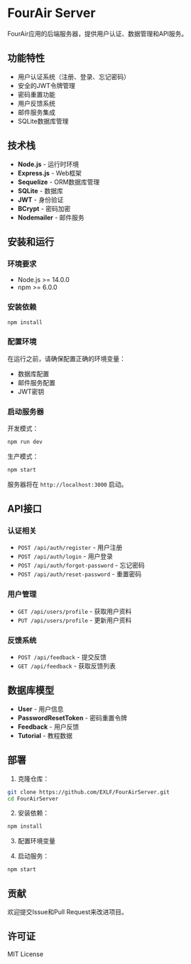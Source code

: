 # FourAir Server

FourAir应用的后端服务器，提供用户认证、数据管理和API服务。

## 功能特性

- 用户认证系统（注册、登录、忘记密码）
- 安全的JWT令牌管理
- 密码重置功能
- 用户反馈系统
- 邮件服务集成
- SQLite数据库管理

## 技术栈

- **Node.js** - 运行时环境
- **Express.js** - Web框架
- **Sequelize** - ORM数据库管理
- **SQLite** - 数据库
- **JWT** - 身份验证
- **BCrypt** - 密码加密
- **Nodemailer** - 邮件服务

## 安装和运行

### 环境要求

- Node.js >= 14.0.0
- npm >= 6.0.0

### 安装依赖

```bash
npm install
```

### 配置环境

在运行之前，请确保配置正确的环境变量：

- 数据库配置
- 邮件服务配置
- JWT密钥

### 启动服务器

开发模式：
```bash
npm run dev
```

生产模式：
```bash
npm start
```

服务器将在 `http://localhost:3000` 启动。

## API接口

### 认证相关
- `POST /api/auth/register` - 用户注册
- `POST /api/auth/login` - 用户登录
- `POST /api/auth/forgot-password` - 忘记密码
- `POST /api/auth/reset-password` - 重置密码

### 用户管理
- `GET /api/users/profile` - 获取用户资料
- `PUT /api/users/profile` - 更新用户资料

### 反馈系统
- `POST /api/feedback` - 提交反馈
- `GET /api/feedback` - 获取反馈列表

## 数据库模型

- **User** - 用户信息
- **PasswordResetToken** - 密码重置令牌
- **Feedback** - 用户反馈
- **Tutorial** - 教程数据

## 部署

1. 克隆仓库：
```bash
git clone https://github.com/EXLF/FourAirServer.git
cd FourAirServer
```

2. 安装依赖：
```bash
npm install
```

3. 配置环境变量

4. 启动服务：
```bash
npm start
```

## 贡献

欢迎提交Issue和Pull Request来改进项目。

## 许可证

MIT License 